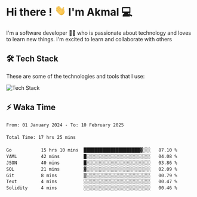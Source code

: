 # Hi there ! <img src="https://github.com/ABSphreak/ABSphreak/blob/master/gifs/Hi.gif" width="30"> I'm Akmal  💻

I'm a software developer 👨‍💻 who is passionate about technology and loves to learn new things. I'm excited to learn and collaborate with others

## 🛠️ Tech Stack

These are some of the technologies and tools that I use:

![Tech Stack](https://skillicons.dev/icons?i=typescript,nodejs,javascript,express,nest,sequelize,go,rabbitmq,python,solidity,react,vue,next,nuxtjs,webpack,vite,tailwindcss,bootstrap,css,scss,html,vercel,firebase,heroku,netlify,docker,postgresql,mongodb,redis,mysql,graphql,git,github,gitlab,vscode,figma,postman,pytorch,tensorflow,bash)

## ⚡ Waka Time
<!--START_SECTION:waka-->

```txt
From: 01 January 2024 - To: 10 February 2025

Total Time: 17 hrs 25 mins

Go           15 hrs 10 mins  █████████████████████▓░░░   87.10 %
YAML         42 mins         █░░░░░░░░░░░░░░░░░░░░░░░░   04.08 %
JSON         40 mins         █░░░░░░░░░░░░░░░░░░░░░░░░   03.86 %
SQL          21 mins         ▓░░░░░░░░░░░░░░░░░░░░░░░░   02.09 %
Git          8 mins          ▒░░░░░░░░░░░░░░░░░░░░░░░░   00.79 %
Text         4 mins          ░░░░░░░░░░░░░░░░░░░░░░░░░   00.47 %
Solidity     4 mins          ░░░░░░░░░░░░░░░░░░░░░░░░░   00.46 %
```

<!--END_SECTION:waka-->



